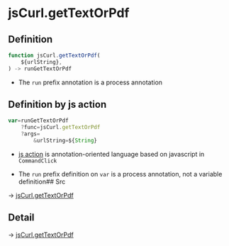 # jsCurl.getTextOrPdf

## Definition

```js.js
function jsCurl.getTextOrPdf(
	${urlString},
) -> runGetTextOrPdf
```

- The `run` prefix annotation is a process annotation
## Definition by js action

```js.js
var=runGetTextOrPdf
	?func=jsCurl.getTextOrPdf
	?args=
		&urlString=${String}
```

- [js action](#) is annotation-oriented language based on javascript in `CommandClick`

- The `run` prefix definition on `var` is a process annotation, not a variable definition## Src

-> [jsCurl.getTextOrPdf](https://github.com/puutaro/CommandClick/blob/master/app/src/main/java/com/puutaro/commandclick/fragment_lib/terminal_fragment/js_interface/JsCurl.kt#L110)

## Detail

-> [jsCurl.getTextOrPdf](https://github.com/puutaro/CommandClick/blob/master/md/developer/js_interface/details/JsCurl/getTextOrPdf.md)
